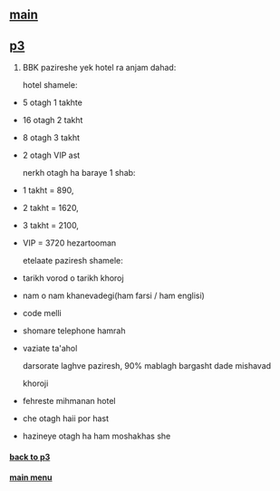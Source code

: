 ## [main](#)

## [p3](../)

1. BBK pazireshe yek hotel ra anjam dahad:

   hotel shamele:

- 5 otagh 1 takhte
- 16 otagh 2 takht
- 8 otagh 3 takht
- 2 otagh VIP ast

  nerkh otagh ha baraye 1 shab:

- 1 takht = 890,
- 2 takht = 1620,
- 3 takht = 2100,
- VIP = 3720 hezartooman

  etelaate paziresh shamele:

- tarikh vorod o tarikh khoroj
- nam o nam khanevadegi(ham farsi / ham englisi)
- code melli
- shomare telephone hamrah
- vaziate ta'ahol

  darsorate laghve paziresh, 90% mablagh bargasht dade mishavad

  khoroji

- fehreste mihmanan hotel
- che otagh haii por hast
- hazineye otagh ha ham moshakhas she

#### [back to p3](../)

#### [main menu](../../)
